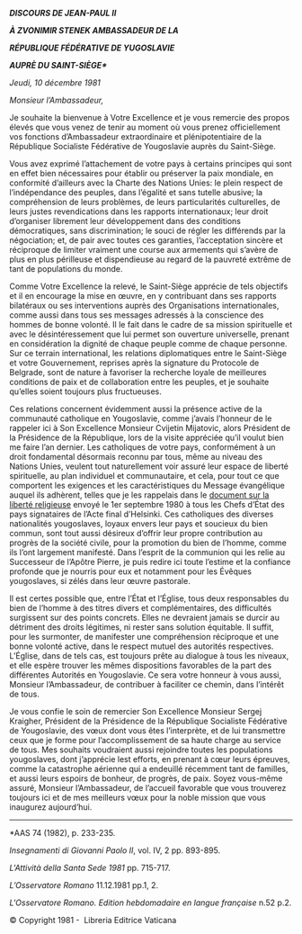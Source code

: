 ***DISCOURS DE JEAN-PAUL II***

***À ZVONIMIR STENEK AMBASSADEUR DE LA***

***RÉPUBLIQUE FÉDÉRATIVE DE YUGOSLAVIE***

***AUPRÈ DU SAINT-SIÈGE\****

*Jeudi, 10 décembre 1981*

*Monsieur l’Ambassadeur,*

Je souhaite la bienvenue à Votre Excellence et je vous remercie des propos élevés que vous venez de tenir au moment où vous prenez officiellement vos fonctions d’Ambassadeur extraordinaire et plénipotentiaire de la République Socialiste Fédérative de Yougoslavie auprès du Saint-Siège.

Vous avez exprimé l’attachement de votre pays à certains principes qui sont en effet bien nécessaires pour établir ou préserver la paix mondiale, en conformité d’ailleurs avec la Charte des Nations Unies: le plein respect de l’indépendance des peuples, dans l’égalité et sans tutelle abusive; la compréhension de leurs problèmes, de leurs particularités culturelles, de leurs justes revendications dans les rapports internationaux; leur droit d’organiser librement leur développement dans des conditions démocratiques, sans discrimination; le souci de régler les différends par la négociation; et, de pair avec toutes ces garanties, l’acceptation sincère et réciproque de limiter vraiment une course aux armements qui s’avère de plus en plus périlleuse et dispendieuse au regard de la pauvreté extrême de tant de populations du monde.

Comme Votre Excellence la relevé, le Saint-Siège apprécie de tels objectifs et il en encourage la mise en œuvre, en y contribuant dans ses rapports bilatéraux ou ses interventions auprès des Organisations internationales, comme aussi dans tous ses messages adressés à la conscience des hommes de bonne volonté. Il le fait dans le cadre de sa mission spirituelle et avec le désintéressement que lui permet son ouverture universelle, prenant en considération la dignité de chaque peuple comme de chaque personne. Sur ce terrain international, les relations diplomatiques entre le Saint-Siège et votre Gouvernement, reprises après la signature du Protocole de Belgrade, sont de nature à favoriser la recherche loyale de meilleures conditions de paix et de collaboration entre les peuples, et je souhaite qu’elles soient toujours plus fructueuses.

Ces relations concernent évidemment aussi la présence active de la communauté catholique en Yougoslavie, comme j’avais l’honneur de le rappeler ici à Son Excellence Monsieur Cvijetin Mijatovic, alors Président de la Présidence de la République, lors de la visite appréciée qu’il voulut bien me faire l’an dernier. Les catholiques de votre pays, conformément à un droit fondamental désormais reconnu par tous, même au niveau des Nations Unies, veulent tout naturellement voir assuré leur espace de liberté spirituelle, au plan individuel et communautaire, et cela, pour tout ce que comportent les exigences et les caractéristiques du Message évangélique auquel ils adhèrent, telles que je les rappelais dans le [document sur la liberté religieuse](http://www.vatican.va/holy_father/john_paul_ii/messages/pont_messages/1980/documents/hf_jp-ii_mes_19800901_helsinki-act_fr.html) envoyé le 1er septembre 1980 à tous les Chefs d’État des pays signataires de l’Acte final d’Helsinki. Ces catholiques des diverses nationalités yougoslaves, loyaux envers leur pays et soucieux du bien commun, sont tout aussi désireux d’offrir leur propre contribution au progrès de la société civile, pour la promotion du bien de l’homme, comme ils l’ont largement manifesté. Dans l’esprit de la communion qui les relie au Successeur de l’Apôtre Pierre, je puis redire ici toute l’estime et la confiance profonde que je nourris pour eux et notamment pour les Évêques yougoslaves, si zélés dans leur œuvre pastorale.

Il est certes possible que, entre l’État et l’Église, tous deux responsables du bien de l’homme à des titres divers et complémentaires, des difficultés surgissent sur des points concrets. Elles ne devraient jamais se durcir au détriment des droits légitimes, ni rester sans solution équitable. Il suffit, pour les surmonter, de manifester une compréhension réciproque et une bonne volonté active, dans le respect mutuel des autorités respectives. L’Église, dans de tels cas, est toujours prête au dialogue à tous les niveaux, et elle espère trouver les mêmes dispositions favorables de la part des différentes Autorités en Yougoslavie. Ce sera votre honneur à vous aussi, Monsieur l’Ambassadeur, de contribuer à faciliter ce chemin, dans l’intérêt de tous.

Je vous confie le soin de remercier Son Excellence Monsieur Sergej Kraigher, Président de la Présidence de la République Socialiste Fédérative de Yougoslavie, des vœux dont vous êtes l’interprète, et de lui transmettre ceux que je forme pour l’accomplissement de sa haute charge au service de tous. Mes souhaits voudraient aussi rejoindre toutes les populations yougoslaves, dont j’apprécie lest efforts, en prenant à cœur leurs épreuves, comme la catastrophe aérienne qui a endeuillé récemment tant de familles, et aussi leurs espoirs de bonheur, de progrès, de paix. Soyez vous-même assuré, Monsieur l’Ambassadeur, de l’accueil favorable que vous trouverez toujours ici et de mes meilleurs vœux pour la noble mission que vous inaugurez aujourd’hui.

* * *

\*AAS 74 (1982), p. 233-235.

*Insegnamenti di Giovanni Paolo II*, vol. IV, 2 pp. 893-895.

*L'Attività della Santa Sede 1981* pp. 715-717.

*L’Osservatore Romano* 11.12.1981 pp.1, 2.

*L'Osservatore Romano. Edition hebdomadaire en langue française* n.52 p.2.

© Copyright 1981 -  Libreria Editrice Vaticana